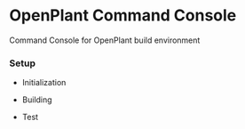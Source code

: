 # OpenPlant Command Console
Command Console for OpenPlant build environment

### Setup

* Initialization

* Building

* Test

